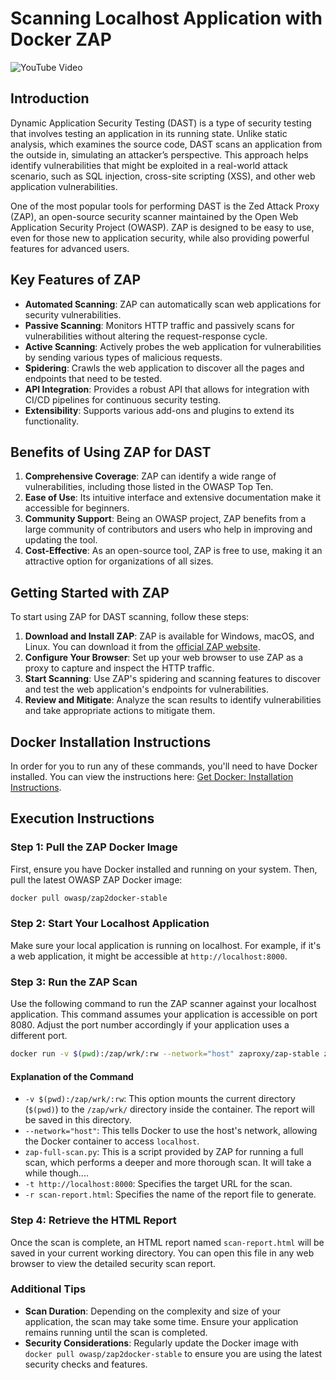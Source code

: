 # Scanning Localhost Application with Docker ZAP

![YouTube Video]()

## Introduction

Dynamic Application Security Testing (DAST) is a type of security testing that involves testing an application in its running state. Unlike static analysis, which examines the source code, DAST scans an application from the outside in, simulating an attacker’s perspective. This approach helps identify vulnerabilities that might be exploited in a real-world attack scenario, such as SQL injection, cross-site scripting (XSS), and other web application vulnerabilities.

One of the most popular tools for performing DAST is the Zed Attack Proxy (ZAP), an open-source security scanner maintained by the Open Web Application Security Project (OWASP). ZAP is designed to be easy to use, even for those new to application security, while also providing powerful features for advanced users.

## Key Features of ZAP

- **Automated Scanning**: ZAP can automatically scan web applications for security vulnerabilities.
- **Passive Scanning**: Monitors HTTP traffic and passively scans for vulnerabilities without altering the request-response cycle.
- **Active Scanning**: Actively probes the web application for vulnerabilities by sending various types of malicious requests.
- **Spidering**: Crawls the web application to discover all the pages and endpoints that need to be tested.
- **API Integration**: Provides a robust API that allows for integration with CI/CD pipelines for continuous security testing.
- **Extensibility**: Supports various add-ons and plugins to extend its functionality.

## Benefits of Using ZAP for DAST

1. **Comprehensive Coverage**: ZAP can identify a wide range of vulnerabilities, including those listed in the OWASP Top Ten.
1. **Ease of Use**: Its intuitive interface and extensive documentation make it accessible for beginners.
1. **Community Support**: Being an OWASP project, ZAP benefits from a large community of contributors and users who help in improving and updating the tool.
1. **Cost-Effective**: As an open-source tool, ZAP is free to use, making it an attractive option for organizations of all sizes.

## Getting Started with ZAP

To start using ZAP for DAST scanning, follow these steps:

1. **Download and Install ZAP**: ZAP is available for Windows, macOS, and Linux. You can download it from the [official ZAP website](https://www.zaproxy.org/download/).
1. **Configure Your Browser**: Set up your web browser to use ZAP as a proxy to capture and inspect the HTTP traffic.
1. **Start Scanning**: Use ZAP's spidering and scanning features to discover and test the web application's endpoints for vulnerabilities.
1. **Review and Mitigate**: Analyze the scan results to identify vulnerabilities and take appropriate actions to mitigate them.

## Docker Installation Instructions

In order for you to run any of these commands, you'll need to have Docker installed. You can view the instructions here: [Get Docker: Installation Instructions](https://docs.docker.com/get-docker/).

## Execution Instructions

### Step 1: Pull the ZAP Docker Image

First, ensure you have Docker installed and running on your system. Then, pull the latest OWASP ZAP Docker image:

```bash
docker pull owasp/zap2docker-stable
```

### Step 2: Start Your Localhost Application

Make sure your local application is running on localhost. For example, if it's a web application, it might be accessible at `http://localhost:8000`.

### Step 3: Run the ZAP Scan

Use the following command to run the ZAP scanner against your localhost application. This command assumes your application is accessible on port 8080. Adjust the port number accordingly if your application uses a different port.

```bash
docker run -v $(pwd):/zap/wrk/:rw --network="host" zaproxy/zap-stable zap-baseline.py -t https://localhost:8000 -r scan-report.html
```

#### Explanation of the Command

- `-v $(pwd):/zap/wrk/:rw`: This option mounts the current directory (`$(pwd)`) to the `/zap/wrk/` directory inside the container. The report will be saved in this directory.
- `--network="host"`: This tells Docker to use the host's network, allowing the Docker container to access `localhost`.
- `zap-full-scan.py`: This is a script provided by ZAP for running a full scan, which performs a deeper and more thorough scan. It will take a while though....
- `-t http://localhost:8000`: Specifies the target URL for the scan.
- `-r scan-report.html`: Specifies the name of the report file to generate.

### Step 4: Retrieve the HTML Report

Once the scan is complete, an HTML report named `scan-report.html` will be saved in your current working directory. You can open this file in any web browser to view the detailed security scan report.

### Additional Tips

- **Scan Duration**: Depending on the complexity and size of your application, the scan may take some time. Ensure your application remains running until the scan is completed.
- **Security Considerations**: Regularly update the Docker image with `docker pull owasp/zap2docker-stable` to ensure you are using the latest security checks and features.